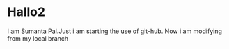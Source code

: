 # Hallo2
I am Sumanta Pal.Just i am starting the use of git-hub. Now i am modifying from my local branch 
